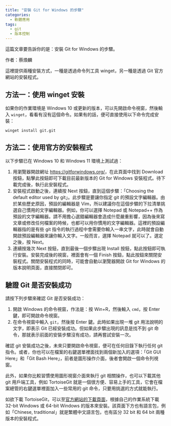 ```yaml
---
title: "安裝 Git for Windows 的步驟"
categories:
  - 軟體應用
tags:
  - git
  - 版本控制
---
```


這篇文章要告訴你的是：安裝 Git for Windows 的步驟。

作者：蔡煥麟

這裡提供兩種安裝方式，一種是透過命令列工具 winget，另一種是透過 Git 官方網站的安裝程式。

## 方法一：使用 winget 安裝

如果你的作業環境是 Windows 10 或更新的版本，可以先開啟命令視窗，然後輸入 `winget`，看看有沒有這個命令。如果有的話，便可直接使用以下命令完成安裝：

`winget install git.git`

## 方法二：使用官方的安裝程式

以下步驟已在 Windows 10 和 Windows 11 環境上測試過：

1. 用瀏覽器開啟網址 <https://gitforwindows.org/>，在此頁面中找到 Download 按鈕，點擊此按鈕即可下載目前最新版本的 Git for Windows 安裝程式。待下載完成後，執行此安裝程式。
2. 安裝程式啟動之後，連續按 Next 按鈕，直到這個步驟：「Choosing the default editor used by git」。此步驟是要讓你指定 git 的預設文字編輯器。由於某些歷史原因，預設的編輯器是 Vim，所以建議你在這個步驟的下拉清單挑選自己慣用的文字編輯器。例如，你可以選擇  Notepad 或 Notepad++ 作為預設的文字編輯器。請不用擔心選錯編輯器會造成什麼嚴重影響，因為後來寫文章或修改任何檔案的時候，也都可以用你慣用的文字編輯器。這裡的預設編輯器指的是有些 git 指令的執行過程中會需要你輸入一串文字，此時就會自動開啟預設編輯器來讓你輸入文字。一般而言，選擇 Notepad 就可以了。選定之後，按 Next。
3. 連續按幾次 Next 按鈕，直到最後一個步驟出現 Install 按鈕，點此按鈕即可執行安裝。安裝完成後的視窗，裡面會有一個 Finish 按鈕，點此按鈕來關閉安裝程式。關閉安裝程式的同時，可能會自動以瀏覽器開啟 Git for Windows 的版本說明頁面，直接關閉即可。

## 驗證 Git 是否安裝成功

請按下列步驟來確認 Git 是否安裝成功：

1. 開啟 Windows 的命令視窗，作法是：按 Win+R，然後輸入 `cmd`，按 Enter 鍵，即可開啟命令視窗。
2. 在命令視窗中輸入 `git`，然後按 Enter 鍵。此時如果出現一堆 git 用法說明的文字，即表示 Git 已經安裝成功。但如果此步驟出現的訊息是找不到 git 命令，那就表示前面的安裝步驟沒有成功，請再嘗試安裝一次。

確認 git 安裝成功之後，未來只要開啟命令視窗，便可在任何目錄下執行任何 git 指令。或者，你也可以在檔案的右鍵選單裡面找到兩個新加入的選項：「Git GUI Here」和「Git Bash Here」，前者是圖形操作介面，後者會開啟一個命令列視窗。

此外，如果你比較習慣使用圖形視窗介面來執行 git 相關操作，也可以下載其他 git 用戶端工具，例如 TortoiseGit 就是一個很方便、容易上手的工具，它會在檔案總管的右鍵選單裡面加入一些常用的 git 命令，只要用挑選的方式就能執行。

如欲下載 TortoiseGit，可以至[官方網站的下載頁面](https://tortoisegit.org/download/)，根據自己的作業系統下載 32-bit Windows 或 64-bit Windows 的版本來安裝。該頁面下方也有語言包，例如「Chinese, traditional」就是繁體中文語言包，也有區分 32 bit 和 64 bit 兩種版本的安裝程式。

